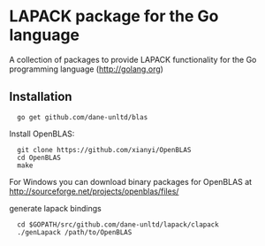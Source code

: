 LAPACK package for the Go language
======

A collection of packages to provide LAPACK functionality for the Go programming
language (http://golang.org)

## Installation 

```
  go get github.com/dane-unltd/blas
```


Install OpenBLAS:
```
  git clone https://github.com/xianyi/OpenBLAS
  cd OpenBLAS
  make
```

For Windows you can download binary packages for OpenBLAS at
http://sourceforge.net/projects/openblas/files/

generate lapack bindings
```
  cd $GOPATH/src/github.com/dane-unltd/lapack/clapack
  ./genLapack /path/to/OpenBLAS
```
